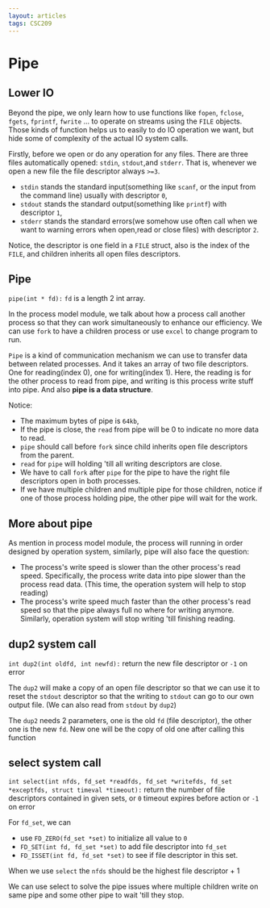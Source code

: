 ```yaml
---
layout: articles
tags: CSC209
---
```

# Pipe

## Lower IO

Beyond the pipe, we only learn how to use functions like `fopen`, `fclose`, `fgets`, `fprintf`, `fwrite` ... to operate on streams using the `FILE` objects. Those kinds of function helps us to easily to do IO operation we want, but hide some of complexity of the actual IO system calls.

Firstly, before we open or do any operation for any files. There are three files automatically opened: `stdin`, `stdout`,and `stderr`. That is, whenever we open a new file the file descriptor always `>=3`. 

-    `stdin` stands the standard input(something like `scanf`, or the input from the command line) usually with descriptor `0`, 
-   `stdout` stands the standard output(something like `printf`) with descriptor `1`, 
-   `stderr` stands the standard errors(we somehow use often call when we want to warning errors when open,read or close files) with descriptor `2`.

Notice, the descriptor is one field in a `FILE` struct, also is the index of the `FILE`, and children inherits all open files descriptors.

## Pipe

`pipe(int * fd):`  `fd` is a length 2 int array.

In the process model module, we talk about how a process call another process so that they can work simultaneously to enhance our efficiency. We can use `fork` to have a children process or use `excel` to change program to run.

`Pipe` is a kind of communication mechanism we can use to transfer data between related processes. And it takes an array of two file descriptors. One for reading(index 0), one for writing(index 1). Here, the reading is for the other process to read from pipe, and writing is this process write stuff into pipe. And also **pipe is a data structure**.

Notice:
- The maximum bytes of pipe is `64kb`,
- If the pipe is close, the `read` from pipe will be 0 to indicate no more data to read.
- `pipe` should call before `fork` since child inherits open file descriptors from the parent.
- `read` for `pipe` will holding 'till all writing descriptors are close.
- We have to call `fork` after `pipe` for the pipe to have the right file descriptors open in both processes. 
- If we have multiple children and multiple pipe for those children, notice if one of those process holding pipe, the other pipe will wait for the work. 

## More about pipe

As mention in process model module, the process will running in order designed by operation system, similarly, pipe will also face the question:
- The process's write speed is slower than the other process's read speed. Specifically, the process write data into pipe slower than the process read data. (This time, the operation system will help to stop reading)
- The process's write speed much faster than the other process's read speed so that the pipe always full no where for writing anymore. Similarly, operation system will stop writing 'till finishing reading.

## dup2 system call

`int dup2(int oldfd, int newfd):` return the new file descriptor or `-1` on error

The `dup2` will make a copy of an open file descriptor so that we can use it to reset the `stdout` descriptor so that the writing to `stdout` can go to our own output file. (We can also read from `stdout` by `dup2`)

The `dup2` needs 2 parameters, one is the old `fd` (file descriptor), the other one is the new `fd`. New one will be the copy of old one after calling this function

## select system call

`int select(int nfds, fd_set *readfds, fd_set *writefds, fd_set *exceptfds, struct timeval *timeout):`  return the number of file descriptors contained in given sets, or `0` timeout expires before action or `-1` on error

For `fd_set`, we can 

-   use `FD_ZERO(fd_set *set)` to initialize all value to `0`
-   `FD_SET(int fd, fd_set *set)` to add file descriptor into `fd_set`
-   `FD_ISSET(int fd, fd_set *set)` to see if file descriptor in this set.

When we use `select` the `nfds` should be the highest file descriptor + 1

We can use select to solve the pipe issues where multiple children write on same pipe and some other pipe to wait 'till they stop.